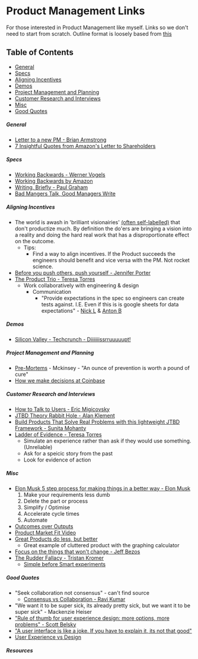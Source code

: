 # Product Management Links

For those interested in Product Management like myself. Links so we don't need to start from scratch. Outline format is loosely based from [this](https://github.com/Developer-Y/cs-video-courses)

Table of Contents
------------------------------
- [General](#general)
- [Specs](#specs)
- [Aligning Incentives](#aligning-incentives)
- [Demos](#demos)
- [Project Management and Planning](#project-management-and-planning)
- [Customer Research and Interviews](#customer-research-and-interviews)
- [Misc](#misc)
- [Good Quotes](#good-quotes)

##### General 

* [Letter to a new PM - Brian Armstrong](https://sriramk.com/memos/brian_armstrong_new_PM_letter.pdf)
* [7 Insightful Quotes from Amazon's Letter to Shareholders](https://medium.com/the-mission/7-insightful-quotes-from-amazons-letter-to-shareholders-d19fce498bd2)

##### Specs 
  * [Working Backwards - Werner Vogels](https://www.allthingsdistributed.com/2006/11/working_backwards.html)
  * [Working Backwards by Amazon](https://www.product-frameworks.com/Amazon-Product-Management.html)
  * [Writing, Briefly - Paul Graham](http://www.paulgraham.com/writing44.html)
  * [Bad Mangers Talk, Good Managers Write](http://blog.idonethis.com/managers-write/)
 
##### Aligning Incentives 
  * The world is awash in 'brilliant visionairies' [(often self-labelled)](https://www.youtube.com/watch?v=DkGMY63FF3Q) that don't productize much. By definition the do'ers are bringing a vision into a reality and doing the hard real work that has a disproportionate effect on the outcome.  
    * Tips:
      * Find a way to align incentives. If the Product succeeds the engineers should benefit and vice versa with the PM. Not rocket science. 
  * [Before you push others, push yourself - Jennifer Porter](https://hbr.org/2019/01/to-improve-your-team-first-work-on-yourself)
  * [The Product Trio - Teresa Torres](https://www.producttalk.org/2021/05/product-trio/?utm_source=Twitter&utm_medium=tweet-this&utm_campaign=Monthly%20Post)
    * Work collaboratively with engineering & design
      * Communication
        * "Provide expectations in the spec so engineers can create tests against. I.E. Even if this is is google sheets for data expectations" - [Nick L](https://github.com/nloadholtes) & [Anton B](https://github.com/berzhy)
  
##### Demos
  * [Silicon Valley - Techcrunch - Diiiiiiissrruuuuupt!](https://www.youtube.com/watch?v=J-GVd_HLlps)

##### Project Management and Planning
  * [Pre-Mortems](https://www.mckinsey.com/business-functions/strategy-and-corporate-finance/our-insights/bias-busters-premortems-being-smart-at-the-start) - Mckinsey - "An ounce of prevention is worth a pound of cure"
  * [How we make decisions at Coinbase](https://medium.com/@barmstrong/how-we-make-decisions-at-coinbase-cd6c630322e9)

##### Customer Research and Interviews
  * [How to Talk to Users - Eric Migicovsky](https://www.ycombinator.com/library/6g-how-to-talk-to-users) 
  * [JTBD Theory Rabbit Hole - Alan Klement](https://jtbd.info/know-the-two-very-different-interpretations-of-jobs-to-be-done-5a18b748bd89)
  * [Build Products That Solve Real Problems with this lightweight JTBD Framework - Sunita Mohanty](https://review.firstround.com/build-products-that-solve-real-problems-with-this-lightweight-jtbd-framework)
  * [Ladder of Evidence - Teresa Torres](https://www.youtube.com/watch?v=TF0EzrKINqg&t=467s)
    *  Simulate an experience rather than ask if they would use something. (Unreliable)
    *  Ask for a speicic story from the past
    *  Look for evidence of action

##### Misc
  * [Elon Musk 5 step process for making things in a better way - Elon Musk](https://www.youtube.com/watch?v=hhuaVsOAMFc)
    1. Make your requirements less dumb 
    2. Delete the part or process
    3. Simplify / Optimise
    4. Accelerate cycle times
    5. Automate 
  * [Outcomes over Outputs](https://barryoreilly.com/explore/blog/your-mission-is-to-produce-outcomes-not-outputs/)
  * [Product Market Fit Video](https://www.youtube.com/watch?v=cnNL4blAy6A)
  * [Great Products do less, but better](https://uxdesign.cc/great-products-do-less-things-but-better-5dde0ee3fc76) 
    * Great example of cluttered product with the graphing calculator
   * [Focus on the things that won't change - Jeff Bezos](https://www.youtube.com/shorts/yCEX_Q5O0CI)
   * [The Rudder Fallacy - Tristan Kromer](https://kromatic.com/blog/the-rudder-fallacy-adopting-lean-startup/)
     * [Simple before Smart experiments](https://kromatic.com/blog/s-i-m-p-l-e-before-s-m-a-r-t/)

##### Good Quotes
  * "Seek collaboration not consensus" - can't find source
    * [Consensus vs Collaboration - Ravi Kumar](https://medium.com/@yoursproductly/consensus-vs-collaboration-vs-consent-ad4183e3b69f)
  * "We want it to be super sick, its already pretty sick, but we want it to be super sick" - Mackenzie Heiser
  * ["Rule of thumb for user experience design: more options, more problems" - Scott Belsky](https://www.linkedin.com/posts/pascalbornet_%3F%3F%3F%3F-%3F%3F-%3F%3F%3F%3F%3F-%3F%3F%3F-%3F%3F%3F%3F-activity-6746424082788708352-o9N-)
  * ["A user interface is like a joke. If you have to explain it, its not that good"](https://www.linkedin.com/posts/deanrizzuto_right-activity-6846444032500002816-fHkr/)
  * [User Experience vs Design](https://www.reddit.com/r/userexperience/comments/6f12ch/user_experience_vs_design/)

##### Resources 
  



